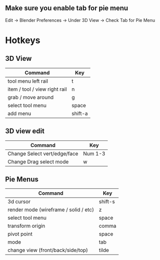 ## Make sure you enable tab for pie menu
Edit -> Blender Preferences -> Under 3D View -> Check Tab for Pie Menu

# Hotkeys

## 3D View
Command                                      | Key
---------------------------------------------|--------------
tool menu left rail                          | t
item / tool / view right rail                | n
grab / move around                           | g
select tool menu                             | space
add menu                                     | shift-a

## 3D view edit
Command                                      | Key
---------------------------------------------|--------------
Change Select vert/edge/face                 | Num 1-3
Change Drag select mode                      | w

## Pie Menus
Command                                      | Key
---------------------------------------------|--------------
3d cursor                                    | shift-s 
render mode (wireframe / solid / etc)        | z
select tool menu                             | space
transform origin                             | comma
pivot point                                  | space
mode                                         | tab
change view (front/back/side/top)            | tilde
